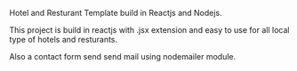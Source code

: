 Hotel and Resturant Template build in Reactjs and Nodejs.


This project is build in reactjs with .jsx extension and easy to use for all local type of hotels and resturants. 

Also a contact form send send mail using nodemailer module. 
